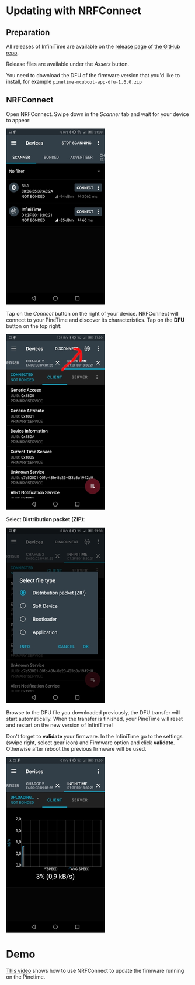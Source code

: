 # Updating with NRFConnect

## Preparation

All releases of InfiniTime are available on the [release page of the GitHub repo](https://github.com/InfiniTimeOrg/InfiniTime/releases).

Release files are available under the *Assets* button.

You need to download the DFU of the firmware version that you'd like to install, for example `pinetime-mcuboot-app-dfu-1.6.0.zip`

## NRFConnect

Open NRFConnect. Swipe down in the *Scanner* tab and wait for your device to appear:

![NRFConnect 0](nrfconnect0.jpg)

Tap on the *Connect* button on the right of your device. NRFConnect will connect to your PineTime and discover its characteristics. Tap on the **DFU** button on the top right:

![NRFConnect 1](nrfconnect1.jpg)

Select **Distribution packet (ZIP)**:

![NRFConnect 2](nrfconnect2.jpg)

Browse to the DFU file you downloaded previously, the DFU transfer will start automatically. When the transfer is finished, your PineTime will reset and restart on the new version of InfiniTime!

Don't forget to **validate** your firmware. In the InfiniTime go to the settings (swipe right, select gear icon) and Firmware option and click **validate**. Otherwise after reboot the previous firmware will be used.

![NRFConnect 3](nrfconnect3.jpg)

# Demo
[This video](https://seafile.codingfield.com/f/a52b69683a05472a90c7/) shows how to use NRFConnect to update the firmware running on the Pinetime.
